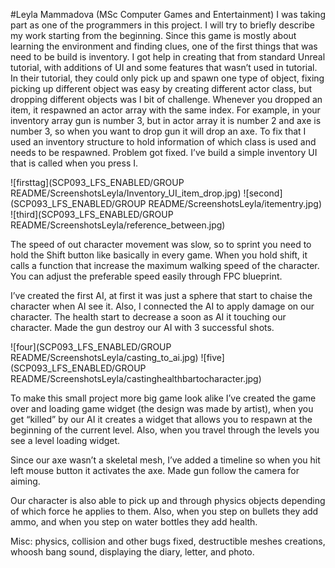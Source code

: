 #Leyla Mammadova  (MSc Computer Games and Entertainment)
I was taking part as one of the programmers in this project. I will try to briefly describe my work starting from the beginning. 
Since this game is mostly about learning the environment and finding clues, one of the first things that was need to be build is inventory. I got help in creating that from standard Unreal tutorial, with additions of UI and some features that wasn’t used in tutorial. In their tutorial, they could only pick up and spawn one type of object, fixing picking up different object was easy by creating different actor class, but dropping different objects was I bit of challenge. Whenever you dropped an item, it respawned an actor array with the same index. For example, in your inventory array gun is number 3, but in actor array it is number 2 and axe is number 3, so when you want to drop gun it will drop an axe. To fix that I used an inventory structure to hold information of which class is used and needs to be respawned. Problem got fixed. I’ve build a simple inventory UI that is called when you press I. 

![firsttag](SCP093_LFS_ENABLED/GROUP README/ScreenshotsLeyla/Inventory_UI_item_drop.jpg)
![second](SCP093_LFS_ENABLED/GROUP README/ScreenshotsLeyla/itementry.jpg)
![third](SCP093_LFS_ENABLED/GROUP README/ScreenshotsLeyla/reference_between.jpg)


The speed of out character movement was slow, so to sprint you need to hold the Shift button like basically in every game. When you hold shift, it calls a function that increase the maximum walking speed of the character. You can adjust the preferable speed easily through FPC blueprint.

I’ve created the first AI, at first it was just a sphere that start to chaise the character when AI see it. Also, I connected the AI to apply damage on our character. The health start to decrease a soon as AI it touching our character. Made the gun destroy our AI with 3 successful shots. 

 ![four](SCP093_LFS_ENABLED/GROUP README/ScreenshotsLeyla/casting_to_ai.jpg)
 ![five](SCP093_LFS_ENABLED/GROUP README/ScreenshotsLeyla/castinghealthbartocharacter.jpg)


To make this small project more big game look alike I’ve created the game over and loading game widget (the design was made by artist), when you get “killed” by our AI it creates a widget that allows you to respawn at the beginning of the current level. Also, when you travel through the levels you see a level loading widget.

Since our axe wasn’t a skeletal mesh, I’ve added a timeline so when you hit left mouse button it activates the axe. Made gun follow the camera for aiming. 

Our character is also able to pick up and through physics objects depending of which force he applies to them.
Also, when you step on bullets they add ammo, and when you step on water bottles they add health.

Misc: physics, collision and other bugs fixed, destructible meshes creations, whoosh bang sound, displaying the diary, letter, and photo. 
 

